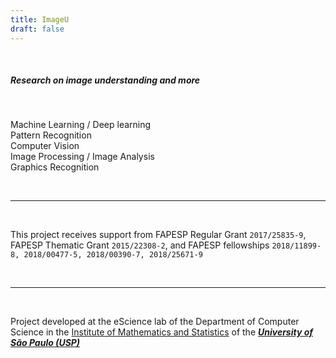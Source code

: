 ```yaml
---
title: ImageU
draft: false
---
```



&nbsp;

##### Research on __image understanding__ and more

<br/>

Machine Learning / Deep learning\
Pattern Recognition\
Computer Vision\
Image Processing / Image Analysis\
Graphics Recognition

&nbsp;

---

&nbsp;

This project receives support from FAPESP Regular Grant `2017/25835-9`, FAPESP Thematic Grant `2015/22308-2`, and FAPESP fellowships `2018/11899-8, 2018/00477-5, 2018/00390-7, 2018/25671-9`

&nbsp;

---

&nbsp;

Project developed at the eScience lab of the Department of Computer Science in the [Institute of Mathematics and Statistics][IME] of the ***[University of São Paulo (USP)][USP]***

&nbsp;


[IME]: https://www.ime.usp.br/

[USP]: https://www5.usp.br/#english